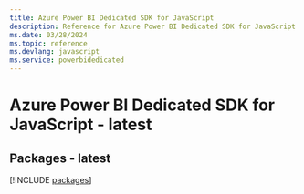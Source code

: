 ```yaml
---
title: Azure Power BI Dedicated SDK for JavaScript
description: Reference for Azure Power BI Dedicated SDK for JavaScript
ms.date: 03/28/2024
ms.topic: reference
ms.devlang: javascript
ms.service: powerbidedicated
---
```

# Azure Power BI Dedicated SDK for JavaScript - latest
## Packages - latest
[!INCLUDE [packages](power-bi-dedicated-index.md)]